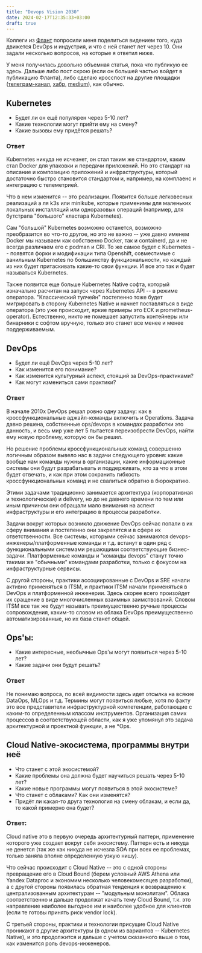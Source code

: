 ```yaml
---
title: "Devops Vision 2030"
date: 2024-02-17T12:35:33+03:00
draft: true
---
```


Коллеги из [Флант](https://flant.ru/) попросили меня поделиться видением того, куда движется DevOps и индустрия, и что с ней станет лет через 10.
Они задали несколько вопросов, на которые я ответил ниже.

У меня получилась довольно объемная статья, пока что публикую ее здесь. Дальше либо пост скрою (если он большей частью войдет в публикацию Фланта), либо сделаю кросспост на другие площадки ([телеграм-канал](https://t.me/devops_architecture), [хабр](https://habr.com/ru/users/erthad/publications/articles/), [medium](https://timurbatyrshin.medium.com/)), как обычно.


## Kubernetes
- Будет ли он ещё популярен через 5-10 лет?
- Какие технологии могут прийти ему на смену?
- Какие вызовы ему придётся решать?

### Ответ
Kubernetes никуда не исчезнет, он стал таким же стандартом, каким стал Docker для упаковки и передачи приложений. Но это стандарт на описание и композицию приложений и инфраструктуры, который достаточно быстро становится стандартом и, например, на комплаенс и интеграцию с телеметрией.

Что в нем изменится -- это реализации. Появится больше легковесных реализаций а ля k3s или minikube, которые применимы для маленьких локальных инсталляций или одноразовых операций (например, для бутстрапа "большого" кластара Kubernetes).

Сам "большой" Kubernetes возможно останется, возможно преобразится во что-то другое, но это не важно -- уже давно именем Docker мы называем как собственно Docker, так и containerd, да и не всегда различаем его с podman и CRI. То же самое будет с Kubernetes -- появятся форки и модификации типа Openshift, совместимые с ванильным Kubernetes по большинству функциональности, но каждый из них будет притаскивать какие-то свои функции. И все это так и будет называться Kubernetes.

Также появится еще больше Kubernetes Native софта, который изначально расчитан на запуск через Kubernetes API -- в режиме оператора.
"Классический тулчейн" постепенно тоже будет мигрировать в сторону Kubernetes Native и начнет поставляться в виде оператора (это уже происходит, яркие примеры это ECK и prometheus-operator). Естественно, никто не помешает запустить контейнеры или бинарники с софтом вручную, только это станет все менее и менее поддерживаемым.

## DevOps
- Будет ли ещё DevOps через 5-10 лет?
- Как изменится его понимание?
- Как изменится культурный аспект, стоящий за DevOps-практиками?
- Как могут измениться сами практики?

### Ответ
В начале 2010х DevOps решал ровно одну задачу: как в кроссфункциональные аджайл-команды включить и Operations. Задача давно решена, собственные ops/devops в командах разработки это данность, и весь мир уже лет 5 пытается переизобрести DevOps, найти ему новую проблему, которую он бы решил.

Но решение проблемы кроссфункциональных команд совершенно логичным образом вывело нас в задачи следующего уровня: какие вообще нам команды нужны в организации, какие информационные системы они будут разрабатывать и поддерживать, кто за что в этом будет отвечать, и как при этом сохранить гибкость кроссфункциональных команд и не свалиться обратно в бюрократию.

Этими задачами традиционно занимается архитектура (корпоративная и технологическая) и delivery, но до не давнего времени по тем или иным причином они обращали мало внимания на аспект инфраструктуры и его интеграцию в процессы разработки.

Задачи вокруг которых возникло движение DevOps сейчас попали в их сферу внимания и постепенно они закрепятся и в сфере их ответственности. Все системы, которыми сейчас занимаются devops-инженеры/платформенные команды и т.д. встанут в один ряд с функциональными системами решающими соответствующие бизнес-задачи. Платформенные команды и "команды devops" станут точно такими же "обычными" командами разработки, только с фокусом на инфраструктурные сервисы.

С другой стороны, практики ассоциированные с DevOps и SRE начали активно применяться в ITSM, и практики ITSM начали применяться в DevOps и платформенной инженерии. Здесь скорее всего произойдет их сращение в виде многочисленных взаимных заимствований. Словом ITSM все так же будут называть преимущественно ручные процессы сопровождения, каким-то словом из облака DevOps преимущественно автоматизированные, но их база станет общей.

## Ops'ы:
- Какие интересные, необычные Ops'ы могут появиться через 5-10 лет?
- Какие задачи они будут решать?

### Ответ
Не понимаю вопроса, по всей видимости здесь идет отсылка на всякие DataOps, MLOps и т.д. Термины могут появиться любые, хотя по факту это все представители инфраструктурной компетенции, работающие с каким-то определенным классом инструментов. Организация самих процессов в соответствующей области, как я уже упомянул это задача архитектурной и проектной функции, а не *Ops.


## Cloud Native-экосистема, программы внутри неё
- Что станет с этой экосистемой?
- Какие проблемы она должна будет научиться  решать через 5-10 лет?
- Какие новые программы могут появиться в этой экосистеме?
- Что станет с облаками? Как они изменятся?
- Придёт ли какая-то друга технология на смену облакам, и если да, то какой примерно она будет?

### Ответ:
Cloud native это в первую очередь архитектурный паттерн, применение которого уже создает вокруг себя экосистему. Паттерн есть и никуда не денется (так же как никуда не исчезла SOA при всех ее проблемах, только заняла вполне определенную узкую нишу).

Что сейчас происходит с Cloud Native -- это с одной стороны превращение его в Cloud Bound (берем условный AWS Athena или Yandex Dataproc и экономим несколько человекомесяцев разработки), а с другой стороны появилась обратная тенденция к возвращению к централизованным архитектурам -- "модульным монолитам".
Облака соответственно и дальше продолжат качать тему Cloud Bound, т.к. это направление наиболее выгодное им и наиболее удобное для клиентов (если те готовы принять риск vendor lock).

С третьей стороны, практики и технологии присущие Cloud Native проникают в другие архитектуры (в одном из вариантов -- Kubernetes Native), и это продолжится и дальше с учетом сказанного выше о том, как изменится роль devops-инженеров.

